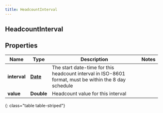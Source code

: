 ```yaml
---
title: HeadcountInterval
---
```

## HeadcountInterval


## Properties

| Name | Type | Description | Notes |
| ------------ | ------------- | ------------- | ------------- |
| **interval** | [**Date**](Date.html) | The start date-time for this headcount interval in ISO-8601 format, must be within the 8 day schedule |  |
| **value** | **Double** | Headcount value for this interval |  |
{: class="table table-striped"}



